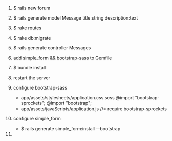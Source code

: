 1. $ rails new forum

2. $ rails generate model Message title:string description:text

3. $ rake routes

4. $ rake db:migrate

5. $ rails generate controller Messages

6. add simple_form && bootstrap-sass to Gemfile

7. $ bundle install

8. restart the server

9. configure bootstrap-sass
    - app/assets/stylesheets/application.css.scss
        @import "bootstrap-sprockets";
        @import "bootstrap";
    - app/assets/javaScripts/application.js
        //= require bootstrap-sprockets

10. configure simple_form
    - $ rails generate simple_form:install --bootstrap

11.
